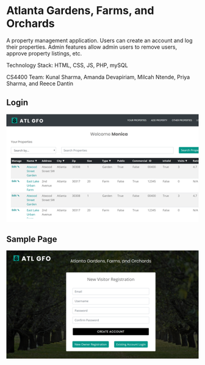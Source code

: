 # Atlanta Gardens, Farms, and Orchards

A property management application. Users can create an account and log their properties. Admin features allow admin users to remove users, approve property listings, etc.

Technology Stack: HTML, CSS, JS, PHP, mySQL

CS4400 Team: Kunal Sharma, Amanda Devapiriam, Milcah Ntende, Priya Sharma, and Reece Dantin


## Login
![Overview](img/gfo1.png)

## Sample Page
![Overview](img/gfo2.PNG)
